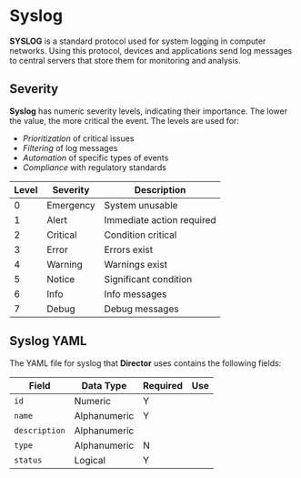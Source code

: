 # Syslog

**SYSLOG** is a standard protocol used for system logging in computer networks. Using this protocol, devices and applications send log messages to central servers that store them for monitoring and analysis.

## Severity

**Syslog** has numeric severity levels, indicating their importance. The lower the value, the more critical the event. The levels are used for:

* _Prioritization_ of critical issues
* _Filtering_ of log messages
* _Automation_ of specific types of events
* _Compliance_ with regulatory standards

|Level|Severity|Description|
|---|---|---|
|0|Emergency|System unusable|
|1|Alert|Immediate action required|
|2|Critical|Condition critical|
|3|Error|Errors exist|
|4|Warning|Warnings exist|
|5|Notice|Significant condition|
|6|Info|Info messages|
|7|Debug|Debug messages|

## Syslog YAML

The YAML file for syslog that **Director** uses contains the following fields:

|Field|Data Type|Required|Use|
|---|---|---|---|
|`id`|Numeric|Y||
|`name`|Alphanumeric|Y||
|`description`|Alphanumeric|||
|`type`|Alphanumeric|N||
|`status`|Logical|Y||
